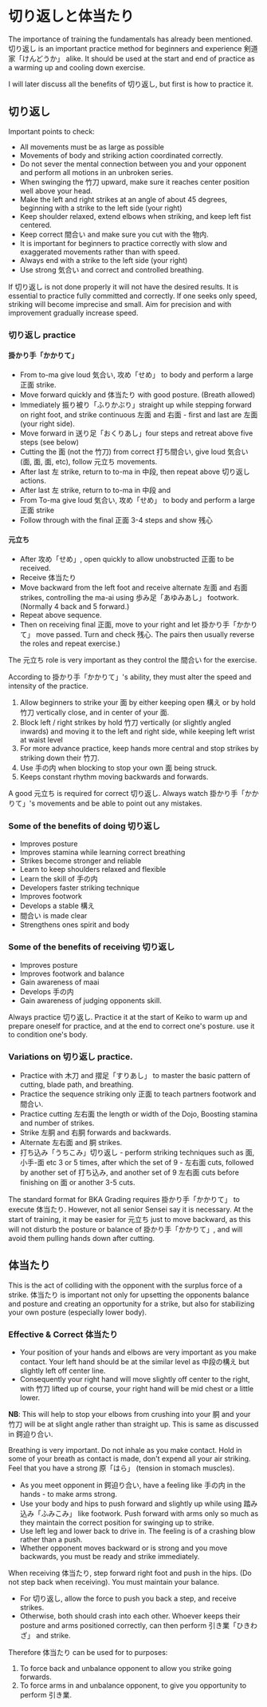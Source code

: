 # 切り返しと体当たり

The importance of training the fundamentals has already been mentioned. 切り返し is an important practice method for beginners and experience 剣道家「けんどうか」 alike. It should be used at the start and end of practice as a warming up and cooling down exercise.

I will later discuss all the benefits of 切り返し, but first is how to practice it.

## 切り返し

Important points to check:

* All movements must be as large as possible
* Movements of body and striking action coordinated correctly.
* Do not sever the mental connection between you and your opponent and perform all motions in an unbroken series.
* When swinging the 竹刀 upward, make sure it reaches center position well above your head.
* Make the left and right strikes at an angle of about 45 degrees, beginning with a strike to the left side \(your right\)
* Keep shoulder relaxed, extend elbows when striking, and keep left fist centered.
* Keep correct 間合い and make sure you cut with the 物内.
* It is important for beginners to practice correctly with slow and exaggerated movements rather than with speed.
* Always end with a strike to the left side \(your right\)
* Use strong 気合い and correct and controlled breathing.

If 切り返し is not done properly it will not have the desired results. It is essential to practice fully committed and correctly. If one seeks only speed, striking will become imprecise and small. Aim for precision and with improvement gradually increase speed.

### 切り返し practice

#### 掛かり手「かかりて」

* From to-ma give loud 気合い, 攻め「せめ」 to body and perform a large 正面 strike.
* Move forward quickly and 体当たり with good posture. \(Breath allowed\)
* Immediately 振り被り「ふりかぶり」straight up while stepping forward on right foot, and strike continuous 左面 and 右面 - first and last are 左面 \(your right side\).
* Move forward in 送り足「おくりあし」four steps and retreat above five steps \(see below\)
* Cutting the 面 \(not the 竹刀\) from correct 打ち間合い, give loud 気合い \(面, 面, 面, etc\), follow 元立ち movements.
* After last 左 strike, return to to-ma in 中段, then repeat above 切り返し actions.
* After last 左 strike, return to to-ma in 中段 and
* From To-ma give loud 気合い, 攻め「せめ」 to body and perform a large 正面 strike
* Follow through with the final 正面 3-4 steps and show 残心

#### 元立ち

* After 攻め「せめ」, open quickly to allow unobstructed 正面 to be received.
* Receive 体当たり
* Move backward from the left foot and receive alternate 左面 and 右面 strikes, controlling the ma-ai using 歩み足「あゆみあし」 footwork. \(Normally 4 back and 5 forward.\)
* Repeat above sequence.
* Then on receiving final 正面, move to your right and let 掛かり手「かかりて」 move passed. Turn and check 残心. The pairs then usually reverse the roles and repeat exercise.\)

The 元立ち role is very important as they control the 間合い for the exercise.

According to 掛かり手「かかりて」's ability, they must alter the speed and intensity of the practice.

1. Allow beginners to strike your 面 by either keeping open 構え or by hold 竹刀 vertically close, and in center of your 面.
2. Block left / right strikes by hold 竹刀 vertically \(or slightly angled inwards\) and moving it to the left and right side, while keeping left wrist at waist level
3. For more advance practice, keep hands more central and stop strikes by striking down their 竹刀.
4. Use 手の内 when blocking to stop your own 面 being struck.
5. Keeps constant rhythm moving backwards and forwards.

A good 元立ち is required for correct 切り返し. Always watch 掛かり手「かかりて」's movements and be able to point out any mistakes.

### Some of the benefits of doing 切り返し

* Improves posture
* Improves stamina while learning correct breathing
* Strikes become stronger and reliable
* Learn to keep shoulders relaxed and flexible
* Learn the skill of 手の内
* Developers faster striking technique
* Improves footwork
* Develops a stable 構え
* 間合い is made clear
* Strengthens ones spirit and body

### Some of the benefits of receiving 切り返し

* Improves posture
* Improves footwork and balance
* Gain awareness of maai
* Develops 手の内
* Gain awareness of judging opponents skill.

Always practice 切り返し. Practice it at the start of Keiko to warm up and prepare oneself for practice, and at the end to correct one's posture. use it to condition one's body.

### Variations on 切り返し practice.

* Practice with 木刀 and 摺足「すりあし」 to master the basic pattern of cutting, blade path, and breathing.
* Practice the sequence striking only 正面 to teach partners footwork and 間合い.
* Practice cutting 左右面 the length or width of the Dojo, Boosting stamina and number of strikes.
* Strike 左胴 and 右胴 forwards and backwards.
* Alternate 左右面 and 胴 strikes.
* 打ち込み「うちこみ」切り返し - perform striking techniques such as 面, 小手-面 etc 3 or 5 times, after which the set of 9 - 左右面 cuts, followed by another set of 打ち込み, and another set of 9 左右面 cuts before finishing on 面 or another 3-5 cuts.

The standard format for BKA Grading requires 掛かり手「かかりて」 to execute 体当たり. However, not all senior Sensei say it is necessary. At the start of training, it may be easier for 元立ち just to move backward, as this will not disturb the posture or balance of 掛かり手「かかりて」, and will avoid them pulling hands down after cutting.

## 体当たり

This is the act of colliding with the opponent with the surplus force of a strike. 体当たり is important not only for upsetting the opponents balance and posture and creating an opportunity for a strike, but also for stabilizing your own posture \(especially lower body\).

### Effective & Correct 体当たり

* Your position of your hands and elbows are very important as you make contact. Your left hand should be at the similar level as 中段の構え but slightly left off center line.
* Consequently your right hand will move slightly off center to the right, with 竹刀 lifted up of course, your right hand will be mid chest or a little lower.

**NB**: This will help to stop your elbows from crushing into your 胴 and your 竹刀 will be at slight angle rather than straight up. This is same as discussed in 鍔迫り合い.

Breathing is very important. Do not inhale as you make contact. Hold in some of your breath as contact is made, don't expend all your air striking. Feel that you have a strong 原「はら」 \(tension in stomach muscles\).

* As you meet opponent in 鍔迫り合い, have a feeling like 手の内 in the hands - to make arms strong.
* Use your body and hips to push forward and slightly up while using 踏み込み「ふみこみ」 like footwork. Push forward with arms only so much as they maintain the correct position for swinging up to strike.
* Use left leg and lower back to drive in. The feeling is of a crashing blow rather than a push.
* Whether opponent moves backward or is strong and you move backwards, you must be ready and strike immediately.

When receiving 体当たり, step forward right foot and push in the hips. \(Do not step back when receiving\). You must maintain your balance.

* For 切り返し, allow the force to push you back a step, and receive strikes.
* Otherwise, both should crash into each other. Whoever keeps their posture and arms positioned correctly, can then perform 引き業「ひきわざ」 and strike.

Therefore 体当たり can be used for to purposes:

1. To force back and unbalance opponent to allow you strike going forwards.
2. To force arms in and unbalance opponent, to give you opportunity to perform 引き業.

